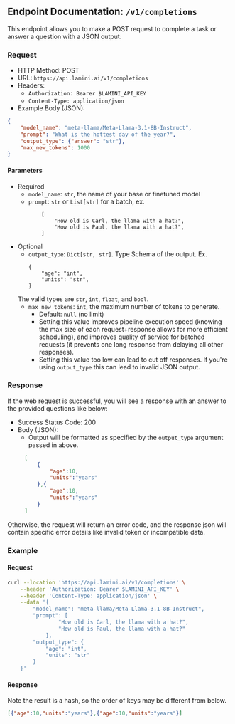 ## Endpoint Documentation: `/v1/completions`

This endpoint allows you to make a POST request to complete a task or answer a question with a JSON output.

### Request

- HTTP Method: POST
- URL: `https://api.lamini.ai/v1/completions`
- Headers:
    - `Authorization: Bearer $LAMINI_API_KEY`
    - `Content-Type: application/json`
- Example Body (JSON):


```json
{
    "model_name": "meta-llama/Meta-Llama-3.1-8B-Instruct",
    "prompt": "What is the hottest day of the year?",
    "output_type": {"answer": "str"},
    "max_new_tokens": 1000
}
```

#### Parameters

- Required
    -   `model_name`: `str`, the name of your base or finetuned model
    -   `prompt`: `str` or `List[str]` for a batch, ex.
        ```
            [
                "How old is Carl, the llama with a hat?",
                "How old is Paul, the llama with a hat?",
            ]
        ```
- Optional
    -   `output_type`: `Dict[str, str]`. Type Schema of the output. Ex.
        ```
        {
            "age": "int",
            "units": "str",
        }
        ```
    The valid types are `str`, `int`, `float`, and `bool`.
    -   `max_new_tokens`: `int`, the maximum number of tokens to generate.
        - Default: `null` (no limit)
        - Setting this value improves pipeline execution speed (knowing the max size of each request+response allows for more efficient scheduling), and improves quality of service for batched requests (it prevents one long response from delaying all other responses).
        - Setting this value too low can lead to cut off responses. If you're using `output_type` this can lead to invalid JSON output.

### Response

If the web request is successful, you will see a response with an answer to the provided questions like below:

- Success Status Code: 200
- Body (JSON):
  - Output will be formatted as specified by the `output_type` argument passed in above.
  ```json
    [
        {
            "age":10,
            "units":"years"
        },{
            "age":10,
            "units":"years"
        }
    ]
  ```

Otherwise, the request will return an error code, and the response json will contain specific error details like invalid token or incompatible data.


### Example

#### Request

```sh
curl --location 'https://api.lamini.ai/v1/completions' \
    --header 'Authorization: Bearer $LAMINI_API_KEY' \
    --header 'Content-Type: application/json' \
    --data '{
        "model_name": "meta-llama/Meta-Llama-3.1-8B-Instruct",
        "prompt": [
                "How old is Carl, the llama with a hat?",
                "How old is Paul, the llama with a hat?"
            ],
        "output_type": {
            "age": "int",
            "units": "str"
        }
    }'
```

#### Response

Note the result is a hash, so the order of keys may be different from below.

```json
[{"age":10,"units":"years"},{"age":10,"units":"years"}]
```

